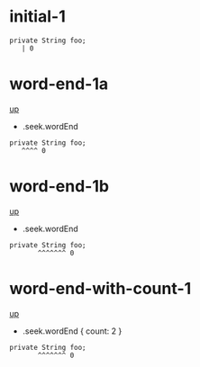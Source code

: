 # initial-1

```
private String foo;
   | 0
```

# word-end-1a
[up](#initial-1)

- .seek.wordEnd

```
private String foo;
   ^^^^ 0
```

# word-end-1b
[up](#word-end-1a)

- .seek.wordEnd

```
private String foo;
       ^^^^^^^ 0
```

# word-end-with-count-1
[up](#initial-1)

- .seek.wordEnd { count: 2 }

```
private String foo;
       ^^^^^^^ 0
```
